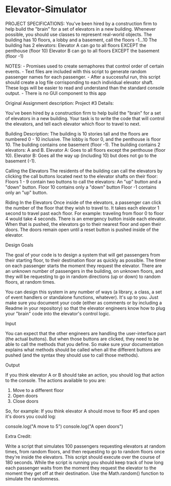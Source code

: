 # Elevator-Simulator

PROJECT SPECIFICATIONS:
    You've been hired by a construction firm to help build the "brain" for a set of elevators in a new building.
    Whenever possible, you should use classes to represent real-world objects.
    The building has 10 floors, a lobby and a basement, call the floors -1...10
    The building has 2 elevators:
      Elevator A can go to all floors EXCEPT the penthouse (floor 10)
      Elevator B can go to all floors EXCEPT the basement (floor -1)

NOTES:
    - Promises used to create semaphores that control order of certain events.
    - Text files are included with this script to generate random passenger names for each passenger.
    - After a successful run, this script should create a log file corrisponding to each individual
    elevator shaft. These logs will be easier to read and understand than the standard console output.
    - There is no GUI component to this app

Original Assignment description: Project #3
Details:
 
You've been hired by a construction firm to help build the "brain" for a set of elevators in a new building. Your task is to write the code that will control the elevators, and tell each elevator which floor to travel to next.

Building Description:
The building is 10 stories tall and the floors are numbered 0 - 10 inclusive. The lobby is floor 0, and the penthouse is floor 10. The building contains one basement (floor -1).
The building contains 2 elevators: A and B.
Elevator A: Goes to all floors except the penthouse (floor 10).
Elevator B: Goes all the way up (including 10) but does not go to the basement (-1).



Calling the Elevators
The residents of the building can call the elevators by clicking the call buttons located next to the elevator shafts on their floor:
Floors 1 - 9 contain two buttons to call the elevators: An "up" button and a "down" button.
Floor 10 contains only a "down" button
Floor -1 contains only an "up" button.


Riding In the Elevators
Once inside of the elevators, a passenger can click the number of the floor that they wish to travel to.
It takes each elevator 1 second to travel past each floor. For example: traveling from floor 0 to floor 4 would take 4 seconds.
There is an emergency button inside each elevator. When that is pushed, the elevators go to their nearest floor and open their doors. The doors remain open until a reset button is pushed inside of the elevator.

Design Goals

The goal of your code is to design a system that will get passengers from their starting floor, to their destination floor as quickly as possible. The timer on each passenger starts the moment they request the elevator. There are an unknown number of passengers in the building, on unknown floors, and they will be requesting to go in random directions (up or down) to random floors, at random times.

You can design this system in any number of ways (a library, a class, a set of event handlers or standalone functions, whatever). It's up to you. Just make sure you document your code (either as comments or by including a Readme in your repository) so that the elevator engineers know how to plug your "brain" code into the elevator's control logic.

Input

You can expect that the other engineers are handling the user-interface part (the actual buttons). But when those buttons are clicked, they need to be able to call the methods that you define. So make sure your documentation explains what methods should be called when all the different buttons are pushed (and the syntax they should use to call those methods).

Output

If you think elevator A or B should take an action, you should log that action to the console. The actions available to you are:

1. Move to a different floor
2. Open doors
3. Close doors

So, for example: If you think elevator A should move to floor #5 and open it's doors you could log:

console.log("A move to 5")
console.log("A open doors")

Extra Credit:

Write a script that simulates 100 passengers requesting elevators at random times, from random floors, and then requesting to go to random floors once they're inside the elevators. This script should execute over the course of 180 seconds. While the script is running you should keep track of how long each passenger waits from the moment they request the elevator to the moment they get off at their destination. Use the Math.random() function to simulate the randomness.



